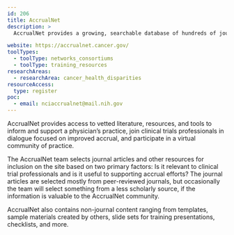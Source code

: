 ```yaml
---
id: 206
title: AccrualNet
description: >
  AccrualNet provides a growing, searchable database of hundreds of journal articles with easy-to-read summaries, helpful tools, sample materials, and training resources.

website: https://accrualnet.cancer.gov/
toolTypes:
  - toolType: networks_consortiums
  - toolType: training_resources
researchAreas:
  - researchArea: cancer_health_disparities
resourceAccess:
  type: register
poc:
  - email: nciaccrualnet@mail.nih.gov
---
```

AccrualNet provides access to vetted literature, resources, and tools to inform and support a physician’s practice, join clinical trials professionals in dialogue focused on improved accrual, and participate in a virtual community of practice.

The AccrualNet team selects journal articles and other resources for inclusion on the site based on two primary factors: Is it relevant to clinical trial professionals and is it useful to supporting accrual efforts? The journal articles are selected mostly from peer-reviewed journals, but occasionally the team will select something from a less scholarly source, if the information is valuable to the AccrualNet community.

AccrualNet also contains non-journal content ranging from templates, sample materials created by others, slide sets for training presentations, checklists, and more.